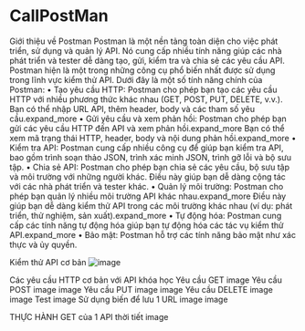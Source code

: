 # CallPostMan
Giới thiệu về Postman Postman là một nền tảng toàn diện cho việc phát triển, sử dụng và quản lý API. Nó cung cấp nhiều tính năng giúp các nhà phát triển và tester dễ dàng tạo, gửi, kiểm tra và chia sẻ các yêu cầu API. Postman hiện là một trong những công cụ phổ biến nhất được sử dụng trong lĩnh vực kiểm thử API. Dưới đây là một số tính năng chính của Postman: • Tạo yêu cầu HTTP: Postman cho phép bạn tạo các yêu cầu HTTP với nhiều phương thức khác nhau (GET, POST, PUT, DELETE, v.v.). Bạn có thể nhập URL API, thêm header, body và các tham số yêu cầu.expand_more • Gửi yêu cầu và xem phản hồi: Postman cho phép bạn gửi các yêu cầu HTTP đến API và xem phản hồi.expand_more Bạn có thể xem mã trạng thái HTTP, header, body và nội dung phản hồi.expand_more • Kiểm tra API: Postman cung cấp nhiều công cụ để giúp bạn kiểm tra API, bao gồm trình soạn thảo JSON, trình xác minh JSON, trình gỡ lỗi và bộ sưu tập. • Chia sẻ API: Postman cho phép bạn chia sẻ các yêu cầu, bộ sưu tập và môi trường với những người khác. Điều này giúp bạn dễ dàng cộng tác với các nhà phát triển và tester khác. • Quản lý môi trường: Postman cho phép bạn quản lý nhiều môi trường API khác nhau.expand_more Điều này giúp bạn dễ dàng kiểm thử API trong các môi trường khác nhau (ví dụ: phát triển, thử nghiệm, sản xuất).expand_more • Tự động hóa: Postman cung cấp các tính năng tự động hóa giúp bạn tự động hóa các tác vụ kiểm thử API.expand_more • Bảo mật: Postman hỗ trợ các tính năng bảo mật như xác thực và ủy quyền.

Kiểm thử API cơ bản
![image](https://github.com/quocbinh93/CallPostMan/assets/96821644/b62ba8d0-c906-4a6e-93fc-954a977f5f6e)


Các yêu cầu HTTP cơ bản với API khóa học Yêu cầu GET image
Yêu cầu POST image image Yêu cầu PUT image image Yêu cầu DELETE image image Test image Sử dụng biến để lưu 1 URL image image

THỰC HÀNH GET của 1 API thời tiết image
